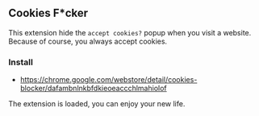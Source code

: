 ## Cookies F*cker

This extension hide the `accept cookies?` popup when you visit a website.
Because of course, you always accept cookies.

### Install

* https://chrome.google.com/webstore/detail/cookies-blocker/dafambnlnkbfdkieoeaccchlmahiolof

The extension is loaded, you can enjoy your new life.
